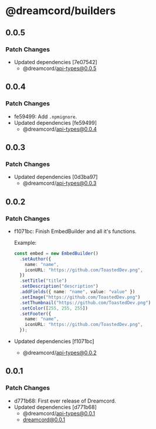 # @dreamcord/builders

## 0.0.5

### Patch Changes

- Updated dependencies [7e07542]
  - @dreamcord/api-types@0.0.5

## 0.0.4

### Patch Changes

- fe59499: Add `.npmignore`.
- Updated dependencies [fe59499]
  - @dreamcord/api-types@0.0.4

## 0.0.3

### Patch Changes

- Updated dependencies [0d3ba97]
  - @dreamcord/api-types@0.0.3

## 0.0.2

### Patch Changes

- f1071bc: Finish EmbedBuilder and all it's functions.

  Example:

  ```ts
  const embed = new EmbedBuilder()
    .setAuthor({
      name: "name",
      iconURL: "https://github.com/ToastedDev.png",
    })
    .setTitle("title")
    .setDescription("description")
    .addFields({ name: "name", value: "value" })
    .setImage("https://github.com/ToastedDev.png")
    .setThumbnail("https://github.com/ToastedDev.png")
    .setColor([255, 255, 255])
    .setFooter({
      name: "name",
      iconURL: "https://github.com/ToastedDev.png",
    });
  ```

- Updated dependencies [f1071bc]
  - @dreamcord/api-types@0.0.2

## 0.0.1

### Patch Changes

- d771b68: First ever release of Dreamcord.
- Updated dependencies [d771b68]
  - @dreamcord/api-types@0.0.1
  - dreamcord@0.0.1
